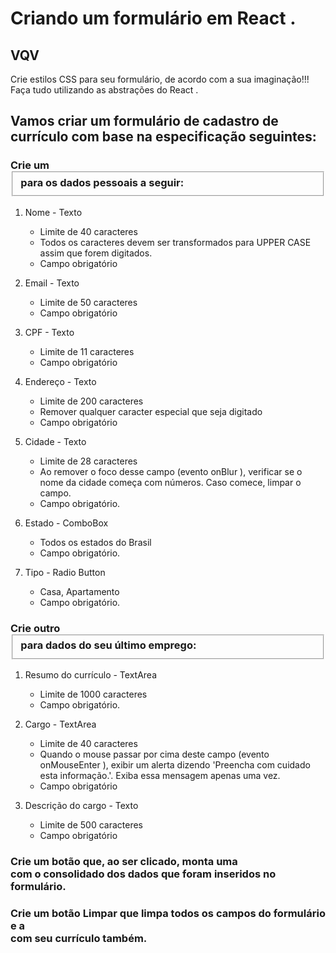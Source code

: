 # Criando um formulário em React .
## VQV

Crie estilos CSS para seu formulário, de acordo com a sua imaginação!!!
Faça tudo utilizando as abstrações do React .

## Vamos criar um formulário de cadastro de currículo com base na especificação seguintes:

### Crie um <fieldset> para os dados pessoais a seguir:
1. Nome - Texto
    * Limite de 40 caracteres
    * Todos os caracteres devem ser transformados para UPPER CASE assim que forem digitados.
    * Campo obrigatório

1. Email - Texto
    * Limite de 50 caracteres
    * Campo obrigatório

1. CPF - Texto
    * Limite de 11 caracteres
    * Campo obrigatório

1. Endereço - Texto
    * Limite de 200 caracteres
    * Remover qualquer caracter especial que seja digitado
    * Campo obrigatório

1. Cidade - Texto
    * Limite de 28 caracteres
    * Ao remover o foco desse campo (evento onBlur ), verificar se o nome da cidade começa com números. Caso comece, limpar o campo.
    * Campo obrigatório.

1. Estado - ComboBox
    * Todos os estados do Brasil
    * Campo obrigatório.

1. Tipo - Radio Button
    * Casa, Apartamento
    * Campo obrigatório.

### Crie outro <fieldset> para dados do seu último emprego:

1. Resumo do currículo - TextArea
    * Limite de 1000 caracteres
    * Campo obrigatório.

1. Cargo - TextArea
    * Limite de 40 caracteres
    * Quando o mouse passar por cima deste campo (evento onMouseEnter ), exibir um alerta dizendo 'Preencha com cuidado esta informação.'. Exiba essa mensagem apenas uma vez.
    * Campo obrigatório

1. Descrição do cargo - Texto
    * Limite de 500 caracteres
    * Campo obrigatório

### Crie um botão que, ao ser clicado, monta uma <div> com o consolidado dos dados que foram inseridos no formulário.

### Crie um botão Limpar que limpa todos os campos do formulário e a <div> com seu currículo também.
